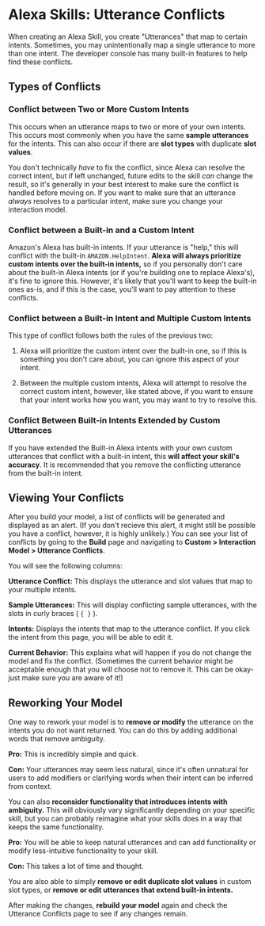 # Alexa Skills: Utterance Conflicts

When creating an Alexa Skill, you create "Utterances" that map to certain intents. Sometimes, you may unintentionally map a single utterance to more than one intent. The developer console has many built-in features to help find these conflicts.

## Types of Conflicts

### Conflict between Two or More Custom Intents

This occurs when an utterance maps to two or more of your own intents. This occurs most commonly when you have the same __sample utterances__ for the intents. This can also occur if there are __slot types__ with duplicate __slot values__.

You don't technically *have* to fix the conflict, since Alexa can resolve the correct intent, but if left unchanged, future edits to the skill *can* change the result, so it's generally in your best interest to make sure the conflict is handled before moving on. If you want to make sure that an utterance *always* resolves to a particular intent, make sure you change your interaction model.

### Conflict between a Built-in and a Custom Intent

Amazon's Alexa has built-in intents. If your utterance is "help," this will conflict with the built-in `AMAZON.HelpIntent`. __Alexa will always prioritize custom intents over the built-in intents,__ so if you personally don't care about the built-in Alexa intents (or if you're building one to replace Alexa's), it's fine to ignore this. However, it's likely that you'll want to keep the built-in ones as-is, and if this is the case, you'll want to pay attention to these conflicts.

### Conflict between a Built-in Intent and Multiple Custom Intents

This type of conflict follows both the rules of the previous two: 

1. Alexa will prioritize the custom intent over the built-in one, so if this is something you don't care about, you can ignore this aspect of your intent.

2. Between the multiple custom intents, Alexa will attempt to resolve the correct custom intent, however, like stated above, if you want to ensure that your intent works how you want, you may want to try to resolve this.

### Conflict Between Built-in Intents Extended by Custom Utterances

If you have extended the Built-in Alexa intents with your own custom utterances that conflict with a built-in intent, this __will affect your skill's accuracy__. It is recommended that you remove the conflicting utterance from the built-in intent. 

## Viewing Your Conflicts

After you build your model, a list of conflicts will be generated and displayed as an alert. (If you don't recieve this alert, it might still be possible you have a conflict, however, it is highly unlikely.) You can see your list of conflicts by going to the __Build__ page and navigating to __Custom > Interaction Model > Utterance Conflicts__.

You will see the following columns:

__Utterance Conflict:__ This displays the utterance and slot values that map to your multiple intents.

__Sample Utterances:__ This will display conflicting sample utterances, with the slots in curly braces ( `{ }` ).

__Intents:__ Displays the intents that map to the utterance conflict. If you click the intent from this page, you will be able to edit it.

__Current Behavior:__ This explains what will happen if you do not change the model and fix the conflict. (Sometimes the current behavior might be acceptable enough that you will choose not to remove it. This can be okay- just make sure you are aware of it!)

## Reworking Your Model

One way to rework your model is to __remove or modify__ the utterance on the intents you do not want returned. You can do this by adding additional words that remove ambiguity.

__Pro:__ This is incredibly simple and quick.

__Con:__ Your utterances may seem less natural, since it's often unnatural for users to add modifiers or clarifying words when their intent can be inferred from context.

You can also __reconsider functionality that introduces intents with ambiguity.__ This will obviously vary significantly depending on your specific skill, but you can probably reimagine what your skills does in a way that keeps the same functionality.

__Pro:__ You will be able to keep natural utterances and can add functionality or modify less-intuitive functionality to your skill.

__Con:__ This takes a lot of time and thought.

You are also able to simply __remove or edit duplicate slot values__ in custom slot types, or __remove or edit utterances that extend built-in intents.__

After making the changes, __rebuild your model__ again and check the Utterance Conflicts page to see if any changes remain.